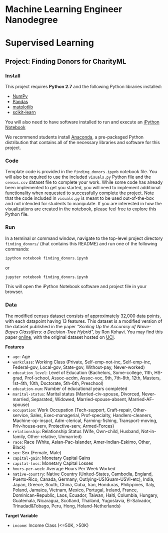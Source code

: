 # Machine Learning Engineer Nanodegree

# Supervised Learning
## Project: Finding Donors for CharityML

### Install

This project requires **Python 2.7** and the following Python libraries installed:

- [NumPy](http://www.numpy.org/)
- [Pandas](http://pandas.pydata.org)
- [matplotlib](http://matplotlib.org/)
- [scikit-learn](http://scikit-learn.org/stable/)

You will also need to have software installed to run and execute an [iPython Notebook](http://ipython.org/notebook.html)

We recommend students install [Anaconda](https://www.continuum.io/downloads), a pre-packaged Python distribution that contains all of the necessary libraries and software for this project. 

### Code

Template code is provided in the `finding_donors.ipynb` notebook file. You will also be required to use the included `visuals.py` Python file and the `census.csv` dataset file to complete your work. While some code has already been implemented to get you started, you will need to implement additional functionality when requested to successfully complete the project. Note that the code included in `visuals.py` is meant to be used out-of-the-box and not intended for students to manipulate. If you are interested in how the visualizations are created in the notebook, please feel free to explore this Python file.

### Run

In a terminal or command window, navigate to the top-level project directory `finding_donors/` (that contains this README) and run one of the following commands:

```bash
ipython notebook finding_donors.ipynb
```  
or
```bash
jupyter notebook finding_donors.ipynb
```

This will open the iPython Notebook software and project file in your browser.

### Data

The modified census dataset consists of approximately 32,000 data points, with each datapoint having 13 features. This dataset is a modified version of the dataset published in the paper *"Scaling Up the Accuracy of Naive-Bayes Classifiers: a Decision-Tree Hybrid",* by Ron Kohavi. You may find this paper [online](https://www.aaai.org/Papers/KDD/1996/KDD96-033.pdf), with the original dataset hosted on [UCI](https://archive.ics.uci.edu/ml/datasets/Census+Income).

**Features**
- `age`: Age
- `workclass`: Working Class (Private, Self-emp-not-inc, Self-emp-inc, Federal-gov, Local-gov, State-gov, Without-pay, Never-worked)
- `education_level`: Level of Education (Bachelors, Some-college, 11th, HS-grad, Prof-school, Assoc-acdm, Assoc-voc, 9th, 7th-8th, 12th, Masters, 1st-4th, 10th, Doctorate, 5th-6th, Preschool)
- `education-num`: Number of educational years completed
- `marital-status`: Marital status (Married-civ-spouse, Divorced, Never-married, Separated, Widowed, Married-spouse-absent, Married-AF-spouse)
- `occupation`: Work Occupation (Tech-support, Craft-repair, Other-service, Sales, Exec-managerial, Prof-specialty, Handlers-cleaners, Machine-op-inspct, Adm-clerical, Farming-fishing, Transport-moving, Priv-house-serv, Protective-serv, Armed-Forces)
- `relationship`: Relationship Status (Wife, Own-child, Husband, Not-in-family, Other-relative, Unmarried)
- `race`: Race (White, Asian-Pac-Islander, Amer-Indian-Eskimo, Other, Black)
- `sex`: Sex (Female, Male)
- `capital-gain`: Monetary Capital Gains
- `capital-loss`: Monetary Capital Losses
- `hours-per-week`: Average Hours Per Week Worked
- `native-country`: Native Country (United-States, Cambodia, England, Puerto-Rico, Canada, Germany, Outlying-US(Guam-USVI-etc), India, Japan, Greece, South, China, Cuba, Iran, Honduras, Philippines, Italy, Poland, Jamaica, Vietnam, Mexico, Portugal, Ireland, France, Dominican-Republic, Laos, Ecuador, Taiwan, Haiti, Columbia, Hungary, Guatemala, Nicaragua, Scotland, Thailand, Yugoslavia, El-Salvador, Trinadad&Tobago, Peru, Hong, Holand-Netherlands)

**Target Variable**
- `income`: Income Class (<=50K, >50K)
